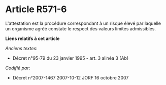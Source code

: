 # Article R571-6

L'attestation est la procédure correspondant à un risque élevé par laquelle un organisme agréé constate le respect des
valeurs limites admissibles.

**Liens relatifs à cet article**

_Anciens textes_:

  - Décret n°95-79 du 23 janvier 1995 - art. 3 alinéa 3 (Ab)

_Codifié par_:

  - Décret n°2007-1467 2007-10-12 JORF 16 octobre 2007
